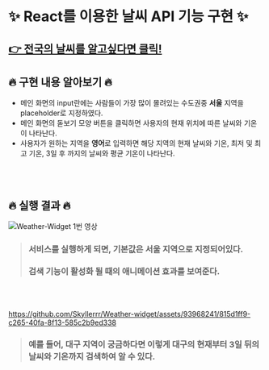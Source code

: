 # ✨ React를 이용한 날씨 API 기능 구현 ✨

## [👉 전국의 날씨를 알고싶다면 클릭!](http://localhost:3000/Weather-widget)

## 🔥 구현 내용 알아보기 🔥

* 메인 화면의 input란에는 사람들이 가장 많이 몰려있는 수도권중 **서울** 지역을 placeholder로 지정하였다.
* 메인 화면의 돋보기 모양 버튼을 클릭하면 사용자의 현재 위치에 따른 날씨와 기온이 나타난다.
* 사용자가 원하는 지역을 **영어**로 입력하면 해당 지역의 현재 날씨와 기온, 최저 및 최고 기온, 3일 후 까지의 날씨와 평균 기온이 나타난다.

<br>
<br>

## 🔥 실행 결과 🔥

![Weather-Widget 1번 영상](https://github.com/Skyllerrr/Weather-widget/assets/93968241/1e8210ad-88b8-487e-9a95-2c95b6f6a5e8)


> ### 서비스를 실행하게 되면, 기본값은 **서울 지역**으로 지정되어있다. <br><br> 검색 기능이 활성화 될 때의 애니메이션 효과를 보여준다.

<br>
<br>

https://github.com/Skyllerrr/Weather-widget/assets/93968241/815d1ff9-c265-40fa-8f13-585c2b9ed338

> ### 예를 들어, 대구 지역이 궁금하다면 이렇게 **대구의 현재부터 3일 뒤의 날씨와 기온**까지 검색하여 알 수 있다.
